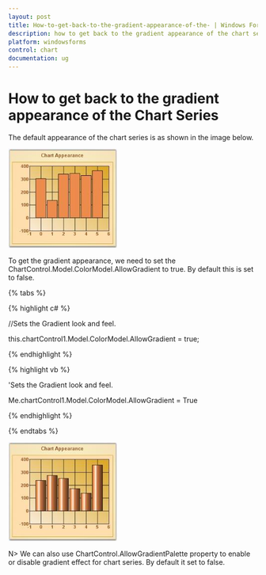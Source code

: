 ```yaml
---
layout: post
title: How-to-get-back-to-the-gradient-appearance-of-the- | Windows Forms | Syncfusion
description: how to get back to the gradient appearance of the chart series
platform: windowsforms
control: chart
documentation: ug
---
```


# How to get back to the gradient appearance of the Chart Series

The default appearance of the chart series is as shown in the image below.

![](How-to-get-back-to-the-gradient-appearance-of-the-_images/How-to-get-back-to-the-gradient-appearance-of-the-_img1.jpeg)

To get the gradient appearance, we need to set the ChartControl.Model.ColorModel.AllowGradient to true. By default this is set to false.

{% tabs %}

{% highlight c# %}

//Sets the Gradient look and feel.

this.chartControl1.Model.ColorModel.AllowGradient = true;

{% endhighlight %}

{% highlight vb %}

'Sets the Gradient look and feel.

Me.chartControl1.Model.ColorModel.AllowGradient = True

{% endhighlight %}

{% endtabs %}

![](How-to-get-back-to-the-gradient-appearance-of-the-_images/How-to-get-back-to-the-gradient-appearance-of-the-_img2.jpeg)

N> We can also use ChartControl.AllowGradientPalette property to enable or disable gradient effect for chart series. By default it set to false.


